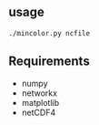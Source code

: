 ## usage

```
./mincolor.py ncfile
```

## Requirements

- numpy
- networkx
- matplotlib
- netCDF4



